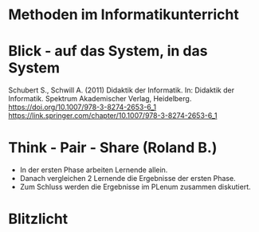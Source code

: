# Methoden im Informatikunterricht


# Blick - auf das System, in das System
Schubert S., Schwill A. (2011) Didaktik der Informatik. In: Didaktik der Informatik. Spektrum Akademischer Verlag, Heidelberg. https://doi.org/10.1007/978-3-8274-2653-6_1
https://link.springer.com/chapter/10.1007/978-3-8274-2653-6_1


# Think - Pair - Share (Roland B.)
- In der ersten Phase arbeiten Lernende allein.
- Danach vergleichen 2 Lernende die Ergebnisse der ersten Phase.
- Zum Schluss werden die Ergebnisse im PLenum zusammen diskutiert.

# Blitzlicht

